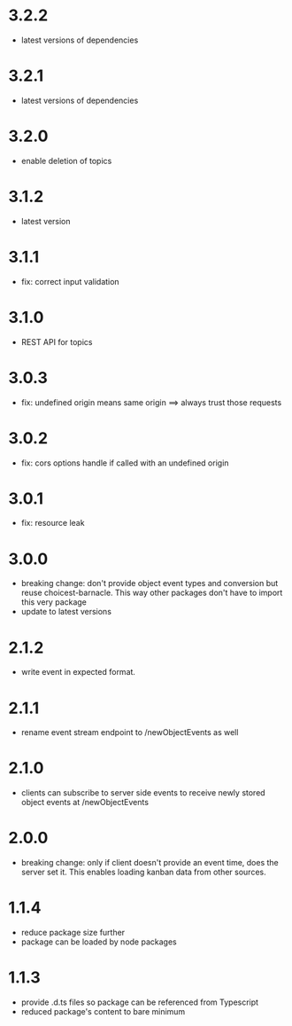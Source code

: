 # 3.2.2
- latest versions of dependencies

# 3.2.1
- latest versions of dependencies

# 3.2.0
- enable deletion of topics

# 3.1.2
- latest version

# 3.1.1
- fix: correct input validation

# 3.1.0
- REST API for topics

# 3.0.3
- fix: undefined origin means same origin ==> always trust those requests

# 3.0.2
- fix: cors options handle if called with an undefined origin

# 3.0.1
- fix: resource leak

# 3.0.0
- breaking change: don't provide object event types and conversion but reuse choicest-barnacle. This way other packages don't have to import this very package
- update to latest versions

# 2.1.2
- write event in expected format.

# 2.1.1
- rename event stream endpoint to /newObjectEvents as well

# 2.1.0
- clients can subscribe to server side events to receive newly stored object events at /newObjectEvents

# 2.0.0
- breaking change: only if client doesn't provide an event time, does the server set it. This enables loading kanban data from other sources.

# 1.1.4
- reduce package size further
- package can be loaded by node packages

# 1.1.3
- provide .d.ts files so package can be referenced from Typescript
- reduced package's content to bare minimum